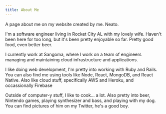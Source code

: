 ```yaml
---
title: About Me
---
```


A page about me on my website created by me. Neato.

I'm a software engineer living in Rocket City AL with my lovely wife. Haven't
been here for too long, but it's been pretty enjoyable so far. Pretty good food,
even better beer.

I currently work at Sangoma, where I work on a team of engineers managing and
maintaining cloud infrastructure and applications.

I like doing web development, I'm pretty into working with Ruby and Rails. You
can also find me using tools like Node, React, MongoDB, and React Native. Also
like cloud stuff, specifically AWS and Heroku, and occassionally Firebase

Outside of computer-y stuff, I like to cook... a lot. Also pretty into beer,
Nintendo games, playing synthesizer and bass, and playing with my dog. You can
find pictures of him on my Twitter, he's a good boy.
